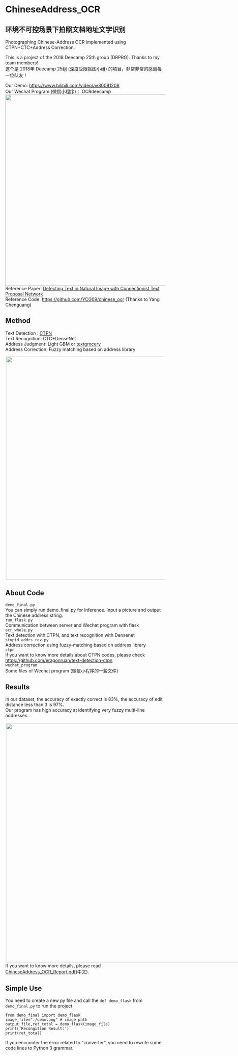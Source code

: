 # ChineseAddress_OCR
## 环境不可控场景下拍照文档地址文字识别
Photographing Chinese-Address OCR implemented using CTPN+CTC+Address Correction.   
  
This is a project of the 2018 Deecamp 25th group (DRPRG). Thanks to my team members!  
这个是 2018年 Deecamp 25组 (深度受限抠图小组) 的项目，非常非常的感谢每一位队友！  
  
Our Demo: https://www.bilibili.com/video/av30081208  
Our Wechat Program (微信小程序)： OCRdeecamp  
<img src="https://github.com/Walleclipse/ChineseAddress_OCR/raw/master/demo/demo.png" width="600" >  
Reference Paper: [Detecting Text in Natural Image with Connectionist Text Proposal Network](https://arxiv.org/pdf/1609.03605.pdf)  
Reference Code: https://github.com/YCG09/chinese_ocr (Thanks to Yang Chenguang)  


## Method 
Text Detection : [CTPN](https://arxiv.org/pdf/1609.03605.pdf)  
Text Recognition: CTC+DenseNet  
Address Judgment: Light GBM or [textgrocery](https://github.com/2shou/TextGrocery)  
Address Correction: Fuzzy matching based on address library   

<div style="float:center;border:solid 1px 000;margin:2px;"><img src="https://github.com/Walleclipse/ChineseAddress_OCR/raw/master/demo/method.png"  width="700" ></div>  
  
## About Code
`demo_final.py`    
You can simply run demo_final.py for inference. Input a picture and output the Chinese address string.   
`run_flask.py`  
Communication between server and Wechat program with flask  
`ocr_whole.py`    
Text detection with CTPN, and text recognition with Densenet  
`stupid_addrs_rev.py`    
Address correction using fuzzy-matching based on address library  
`ctpn`    
If you want to know more details about CTPN codes, please check https://github.com/eragonruan/text-detection-ctpn  
`wechat_program`    
Some files of Wechat program (微信小程序的一些文件)

## Results
In our dataset, the accuracy of exactly correct is 83%, the accuracy of edit distance less than 3 is 97%.   
Our program has high accuracy at identifying very fuzzy multi-line addresses. 

<div style="float:left;border:solid 1px 000;margin:2px;"><img src="https://github.com/Walleclipse/ChineseAddress_OCR/raw/master/demo/result2.png" width="750" ></div>   

If you want to know more details, please read [ChineseAddress_OCR_Report.pdf](ChineseAddress_OCR_Report.pdf)(中文).

## Simple Use
You need to create a new py file and call the `def demo_flask` from `demo_final.py` to run the project.
```
from demo_final import demo_flask
image_file="./demo.png" # image path
output_file,ret_total = demo_flask(image_file)
print('Recongition Result:')
print(ret_total)
```
If you encounter the error related to "converter", you need to rewrite some code lines to Python 3 grammar. 
